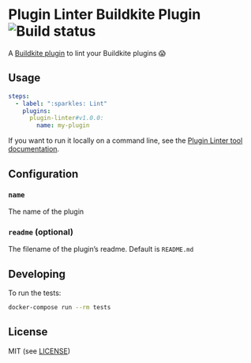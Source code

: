 # Plugin Linter Buildkite Plugin ![Build status](https://badge.buildkite.com/6a0a80700a07fdead547632d8fdf57447bf1db7b25fa96aebf.svg?branch=master)

A [Buildkite plugin](https://buildkite.com/docs/agent/v3/plugins) to lint your Buildkite plugins 😱

## Usage

```yaml
steps:
  - label: ":sparkles: Lint"
    plugins:
      plugin-linter#v1.0.0:
        name: my-plugin
```

If you want to run it locally on a command line, see the [Plugin Linter tool documentation](https://github.com/buildkite-plugins/buildkite-plugin-linter).

## Configuration

### `name`

The name of the plugin

### `readme` (optional)

The filename of the plugin’s readme. Default is `README.md`

## Developing

To run the tests:

```bash
docker-compose run --rm tests
```

## License

MIT (see [LICENSE](LICENSE))